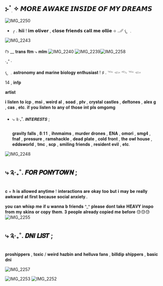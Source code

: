  ⊱  ۫ ׅ ✧ 𝙈𝙊𝙍𝙀 𝘼𝙒𝘼𝙆𝙀 𝙄𝙉𝙎𝙄𝘿𝙀 𝙊𝙁 𝙈𝙔 𝘿𝙍𝙀𝘼𝙈𝙎
-

![IMG_2250](https://github.com/user-attachments/assets/babe5606-ff3c-418a-a2ae-060b509ac2cd)

- ╭ . 𝗵𝗶𝗶 ! 𝗶𝗺 𝗼𝗹𝗶𝘃𝗲𝗿 , 𝗰𝗹𝗼𝘀𝗲 𝗳𝗿𝗶𝗲𝗻𝗱𝘀 𝗰𝗮𝗹𝗹 𝗺𝗲 𝗼𝗹𝗹𝗶𝗲
⟢ ..␥  𐔌 ﹒

![IMG_2243](https://github.com/user-attachments/assets/60bf43b7-eaac-4b9d-a49c-04d92dd118f0)

ᡣ𐭩 __ 𝐭𝐫𝐚𝐧𝐬 𝐟𝐭𝐦 ⤷ 𝐦𝐥𝐦 ![IMG_2240](https://github.com/user-attachments/assets/d4c2ae2f-ccf1-46c0-8cc1-ffbce8f873a9) ![IMG_2239](https://github.com/user-attachments/assets/679b107a-3db4-40cc-829b-be160c872d19)![IMG_2258](https://github.com/user-attachments/assets/85ed2752-3269-4441-b112-726d15af674d)


   ‧₊˚ ⋅
     

𐔌 ﹒𝐚𝐬𝐭𝐫𝐨𝐧𝐨𝐦𝐲 𝐚𝐧𝐝 𝐦𝐚𝐫𝐢𝐧𝐞 𝐛𝐢𝐨𝐥𝐨𝐠𝐲 𝐞𝐧𝐭𝐡𝐮𝐬𝐢𝐚𝐬𝐭 !
♯ . 𓆝 𓆟 𓆞 𓆝 𓆟

14 , 𝐢𝐧𝐟𝐩

𝐚𝐫𝐭𝐢𝐬𝐭

𝐢 𝐥𝐢𝐬𝐭𝐞𝐧 𝐭𝐨 𝐢𝐜𝐩 , 𝐦𝐬𝐢 , 𝐰𝐞𝐢𝐫𝐝 𝐚𝐥 , 𝐬𝐨𝐚𝐝 , 𝐩𝐭𝐯 , 𝐜𝐫𝐲𝐬𝐭𝐚𝐥 𝐜𝐚𝐬𝐭𝐥𝐞𝐬 , 𝐝𝐞𝐟𝐭𝐨𝐧𝐞𝐬 , 𝐚𝐥𝐞𝐱 𝐠 , 𝐜𝐚𝐬 , 𝐞𝐭𝐜. 𝐢𝐟 𝐲𝐨𝐮 𝐥𝐢𝐬𝐭𝐞𝐧 𝐭𝐨 𝐚𝐧𝐲 𝐨𝐟 𝐭𝐡𝐨𝐬𝐞 𝐢𝐧𝐭 𝐩𝐥𝐬 𝐨𝐦𝐠𝐨𝐦𝐠

- ⤷ ༉‧₊˚. 𝙄𝙉𝙏𝙀𝙍𝙀𝙎𝙏𝙎 ;

  𝐠𝐫𝐚𝐯𝐢𝐭𝐲 𝐟𝐚𝐥𝐥𝐬 , 𝟖:𝟏𝟏 , 𝐢𝐡𝐧𝐦𝐚𝐢𝐦𝐬 , 𝐦𝐮𝐫𝐝𝐞𝐫 𝐝𝐫𝐨𝐧𝐞𝐬 , 𝐄𝐍𝐀 , 𝐨𝐦𝐨𝐫𝐢 , 𝐬𝐦𝐠𝟒 , 𝐟𝐧𝐚𝐟 , 𝐩𝐫𝐞𝐬𝐬𝐮𝐫𝐞 , 𝐫𝐚𝐦𝐬𝐡𝐚𝐜𝐤𝐥𝐞 , 𝐝𝐞𝐚𝐝 𝐩𝐥𝐚𝐭𝐞 , 𝐜𝐨𝐥𝐝 𝐟𝐫𝐨𝐧𝐭 , 𝐭𝐡𝐞 𝐨𝐰𝐥 𝐡𝐨𝐮𝐬𝐞 , 𝐞𝐝𝐝𝐬𝐰𝐨𝐫𝐥𝐝 , 𝐭𝐦𝐜 , 𝐬𝐜𝐩 , 𝐬𝐦𝐢𝐥𝐢𝐧𝐠 𝐟𝐫𝐢𝐞𝐧𝐝𝐬 , 𝐫𝐞𝐬𝐢𝐝𝐞𝐧𝐭 𝐞𝐯𝐢𝐥 , 𝐞𝐭𝐜.

  
![IMG_2248](https://github.com/user-attachments/assets/d81664f7-4eae-4bba-89bd-c71fa1995372)

⤷ ༉‧₊˚. 𝙁𝙊𝙍 𝙋𝙊𝙉𝙔𝙏𝙊𝙒𝙉 ;
-
𝐜 + 𝐡 𝐢𝐬 𝐚𝐥𝐥𝐨𝐰𝐞𝐝 𝐚𝐧𝐲𝐭𝐢𝐦𝐞 ! 𝐢𝐧𝐭𝐞𝐫𝐚𝐜𝐭𝐢𝐨𝐧𝐬 𝐚𝐫𝐞 𝐨𝐤𝐚𝐲 𝐭𝐨𝐨 𝐛𝐮𝐭 𝐢 𝐦𝐚𝐲 𝐛𝐞 𝐫𝐞𝐚𝐥𝐥𝐲 𝐚𝐰𝐤𝐰𝐚𝐫𝐝 𝐚𝐭 𝐟𝐢𝐫𝐬𝐭 𝐛𝐞𝐜𝐚𝐮𝐬𝐞 𝐬𝐨𝐜𝐢𝐚𝐥 𝐚𝐧𝐱𝐢𝐞𝐭𝐲..

𝐲𝐨𝐮 𝐜𝐚𝐧 𝐰𝐡𝐢𝐬𝐩 𝐦𝐞 𝐢𝐟 𝐮 𝐰𝐚𝐧𝐧𝐚 𝐛 𝐟𝐫𝐢𝐞𝐧𝐝𝐬 ^_^
𝐩𝐥𝐞𝐚𝐬𝐞 𝐝𝐨𝐧𝐭 𝐭𝐚𝐤𝐞 𝐇𝐄𝐀𝐕𝐘 𝐢𝐧𝐬𝐩𝐨 𝐟𝐫𝐨𝐦 𝐦𝐲 𝐬𝐤𝐢𝐧𝐬 𝐨𝐫 𝐜𝐨𝐩𝐲 𝐭𝐡𝐞𝐦. 𝟑 𝐩𝐞𝐨𝐩𝐥𝐞 𝐚𝐥𝐫𝐞𝐚𝐝𝐲 𝐜𝐨𝐩𝐢𝐞𝐝 𝐦𝐞 𝐛𝐞𝐟𝐨𝐫𝐞 😓😓😓
![IMG_2255](https://github.com/user-attachments/assets/ef28e56e-f71a-4b4b-ad07-9b9c9243c70d)

⤷ ༉‧₊˚. 𝘿𝙉𝙄 𝙇𝙄𝙎𝙏 ;
-
𝐩𝐫𝐨𝐬𝐡𝐢𝐩𝐩𝐞𝐫𝐬 , 𝐭𝐨𝐱𝐢𝐜 / 𝐰𝐞𝐢𝐫𝐝 𝐡𝐚𝐳𝐛𝐢𝐧 𝐚𝐧𝐝 𝐡𝐞𝐥𝐥𝐮𝐯𝐚 𝐟𝐚𝐧𝐬 , 𝐛𝐢𝐥𝐥𝐝𝐢𝐩 𝐬𝐡𝐢𝐩𝐩𝐞𝐫𝐬 , 𝐛𝐚𝐬𝐢𝐜 𝐝𝐧𝐢

![IMG_2257](https://github.com/user-attachments/assets/bc0885b6-d57b-44aa-835f-ea7f940ec2a1)


![IMG_2253](https://github.com/user-attachments/assets/e175670e-20e4-4640-8ebf-b190d4271820) ![IMG_2252](https://github.com/user-attachments/assets/17a84948-5625-4662-b16d-97400b195dae)
